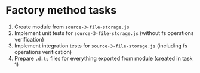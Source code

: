 # Factory method tasks

1. Create module from `source-3-file-storage.js`
2. Implement unit tests for `source-3-file-storage.js` (without fs operations verification)
3. Implement integration tests for `source-3-file-storage.js` (including fs operations verification)
4. Prepare `.d.ts` files for everything exported from module (created in task 1)
